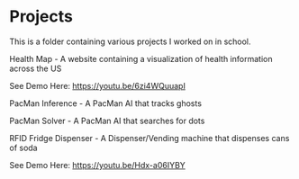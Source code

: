 # Projects

This is a folder containing various projects I worked on in school.


Health Map - A website containing a visualization of health information across the US

See Demo Here: https://youtu.be/6zi4WQuuapI

PacMan Inference - A PacMan AI that tracks ghosts

PacMan Solver - A PacMan AI that searches for dots

RFID Fridge Dispenser - A Dispenser/Vending machine that dispenses cans of soda

See Demo Here: https://youtu.be/Hdx-a06IYBY
